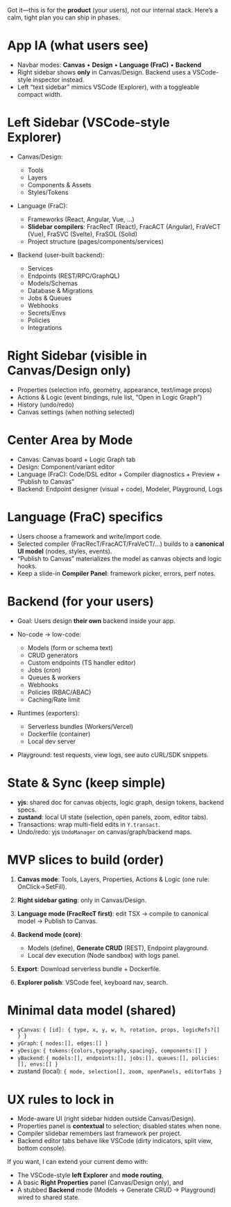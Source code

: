 Got it—this is for the **product** (your users), not our internal stack. Here’s a calm, tight plan you can ship in phases.

# App IA (what users see)

* Navbar modes: **Canvas** • **Design** • **Language (FraC)** • **Backend**
* Right sidebar shows **only** in Canvas/Design. Backend uses a VSCode-style inspector instead.
* Left “text sidebar” mimics VSCode (Explorer), with a toggleable compact width.

# Left Sidebar (VSCode-style Explorer)

* Canvas/Design:

  * Tools
  * Layers
  * Components & Assets
  * Styles/Tokens
* Language (FraC):

  * Frameworks (React, Angular, Vue, …)
  * **Slidebar compilers**: FracRecT (React), FracACT (Angular), FraVeCT (Vue), FraSVC (Svelte), FraSOL (Solid)
  * Project structure (pages/components/services)
* Backend (user-built backend):

  * Services
  * Endpoints (REST/RPC/GraphQL)
  * Models/Schemas
  * Database & Migrations
  * Jobs & Queues
  * Webhooks
  * Secrets/Envs
  * Policies
  * Integrations

# Right Sidebar (visible in Canvas/Design only)

* Properties (selection info, geometry, appearance, text/image props)
* Actions & Logic (event bindings, rule list, “Open in Logic Graph”)
* History (undo/redo)
* Canvas settings (when nothing selected)

# Center Area by Mode

* Canvas: Canvas board + Logic Graph tab
* Design: Component/variant editor
* Language (FraC): Code/DSL editor + Compiler diagnostics + Preview + “Publish to Canvas”
* Backend: Endpoint designer (visual + code), Modeler, Playground, Logs

# Language (FraC) specifics

* Users choose a framework and write/import code.
* Selected compiler (FracRecT/FracACT/FraVeCT/…) builds to a **canonical UI model** (nodes, styles, events).
* “Publish to Canvas” materializes the model as canvas objects and logic hooks.
* Keep a slide-in **Compiler Panel**: framework picker, errors, perf notes.

# Backend (for your users)

* Goal: Users design **their own** backend inside your app.
* No-code → low-code:

  * Models (form or schema text)
  * CRUD generators
  * Custom endpoints (TS handler editor)
  * Jobs (cron)
  * Queues & workers
  * Webhooks
  * Policies (RBAC/ABAC)
  * Caching/Rate limit
* Runtimes (exporters):

  * Serverless bundles (Workers/Vercel)
  * Dockerfile (container)
  * Local dev server
* Playground: test requests, view logs, see auto cURL/SDK snippets.

# State & Sync (keep simple)

* **yjs**: shared doc for canvas objects, logic graph, design tokens, backend specs.
* **zustand**: local UI state (selection, open panels, zoom, editor tabs).
* Transactions: wrap multi-field edits in `Y.transact`.
* Undo/redo: yjs `UndoManager` on canvas/graph/backend maps.

# MVP slices to build (order)

1. **Canvas mode**: Tools, Layers, Properties, Actions & Logic (one rule: OnClick→SetFill).
2. **Right sidebar gating**: only in Canvas/Design.
3. **Language mode (FracRecT first)**: edit TSX → compile to canonical model → Publish to Canvas.
4. **Backend mode (core)**:

   * Models (define), **Generate CRUD** (REST), Endpoint playground.
   * Local dev execution (Node sandbox) with logs panel.
5. **Export**: Download serverless bundle + Dockerfile.
6. **Explorer polish**: VSCode feel, keyboard nav, search.

# Minimal data model (shared)

* `yCanvas`: `{ [id]: { type, x, y, w, h, rotation, props, logicRefs?[] } }`
* `yGraph`: `{ nodes:[], edges:[] }`
* `yDesign`: `{ tokens:{colors,typography,spacing}, components:[] }`
* `yBackend`: `{ models:[], endpoints:[], jobs:[], queues:[], policies:[], envs:[] }`
* zustand (local): `{ mode, selection[], zoom, openPanels, editorTabs }`

# UX rules to lock in

* Mode-aware UI (right sidebar hidden outside Canvas/Design).
* Properties panel is **contextual** to selection; disabled states when none.
* Compiler slidebar remembers last framework per project.
* Backend editor tabs behave like VSCode (dirty indicators, split view, bottom console).

If you want, I can extend your current demo with:

* The VSCode-style **left Explorer** and **mode routing**,
* A basic **Right Properties** panel (Canvas/Design only), and
* A stubbed **Backend** mode (Models → Generate CRUD → Playground) wired to shared state.
